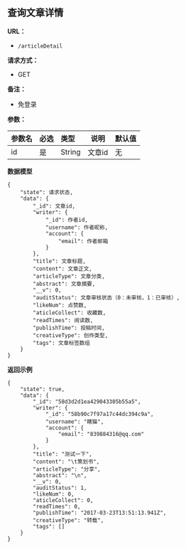 ## 查询文章详情

**URL：** 
- ` /articleDetail `
  
**请求方式：**
- GET 

**备注：**
- 免登录

**参数：** 

|参数名|必选|类型|说明|默认值|
|:----    |:---|:----- |-----   |------  |
|id |是  |String |文章id   |无 |

 **数据模型**

``` 
{
    "state": 请求状态,
    "data": {
        "_id": 文章id,
        "writer": {
            "_id": 作者id,
            "username": 作者昵称,
            "account": {
                "email": 作者邮箱
            }
        },
        "title": 文章标题,
        "content": 文章正文,
        "articleType": 文章分类,
        "abstract": 文章摘要,
        "__v": 0,
        "auditStatus": 文章审核状态（0：未审核，1：已审核）,
        "likeNum": 点赞数,
        "aticleCollect": 收藏数,
        "readTimes": 阅读数,
        "publishTime": 投稿时间,
        "creativeType": 创作类型,
        "tags": 文章标签数组
    }
}
```

 **返回示例**

``` 
{
    "state": true,
    "data": {
        "_id": "58d3d2d1ea429043305b55a5",
        "writer": {
            "_id": "58b90c7f97a17c44dc394c9a",
            "username": "瞎猫",
            "account": {
                "email": "839884316@qq.com"
            }
        },
        "title": "测试一下",
        "content": "\t策划书",
        "articleType": "分享",
        "abstract": "\n",
        "__v": 0,
        "auditStatus": 1,
        "likeNum": 0,
        "aticleCollect": 0,
        "readTimes": 0,
        "publishTime": "2017-03-23T13:51:13.941Z",
        "creativeType": "转载",
        "tags": []
    }
}
```



